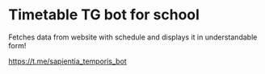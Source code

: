 # Timetable TG bot for school

Fetches data from website with schedule and displays it in understandable form!

https://t.me/sapientia_temporis_bot
